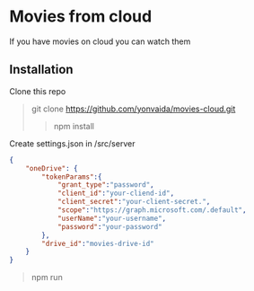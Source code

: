 # Movies from cloud
If you have movies on cloud you can watch them
## Installation
Clone this repo
> git clone https://github.com/yonvaida/movies-cloud.git
>> npm install

Create settings.json in /src/server
```json
{
    "oneDrive": {
        "tokenParams":{
            "grant_type":"password",
            "client_id":"your-cliend-id",
            "client_secret":"your-client-secret.",
            "scope":"https://graph.microsoft.com/.default",
            "userName":"your-username",
            "password":"your-password"
        },
        "drive_id":"movies-drive-id"
    }
}
```
> npm run
